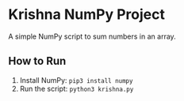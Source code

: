 # Krishna NumPy Project
A simple NumPy script to sum numbers in an array.

## How to Run
1. Install NumPy: `pip3 install numpy`
2. Run the script: `python3 krishna.py`

